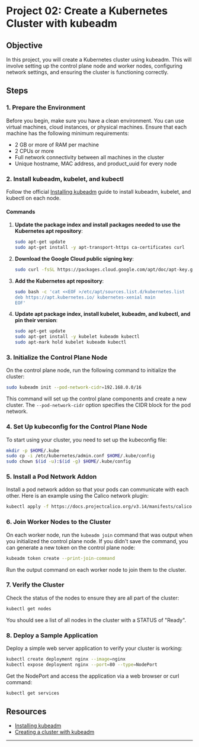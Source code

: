 # Project 02: Create a Kubernetes Cluster with kubeadm

## Objective

In this project, you will create a Kubernetes cluster using kubeadm. This will involve setting up the control plane node and worker nodes, configuring network settings, and ensuring the cluster is functioning correctly.

## Steps

### 1. Prepare the Environment

Before you begin, make sure you have a clean environment. You can use virtual machines, cloud instances, or physical machines. Ensure that each machine has the following minimum requirements:

- 2 GB or more of RAM per machine
- 2 CPUs or more
- Full network connectivity between all machines in the cluster
- Unique hostname, MAC address, and product_uuid for every node

### 2. Install kubeadm, kubelet, and kubectl

Follow the official [Installing kubeadm](https://kubernetes.io/docs/setup/production-environment/tools/kubeadm/install-kubeadm/) guide to install kubeadm, kubelet, and kubectl on each node.

#### Commands

1. **Update the package index and install packages needed to use the Kubernetes apt repository**:

    ```bash
    sudo apt-get update
    sudo apt-get install -y apt-transport-https ca-certificates curl
    ```

2. **Download the Google Cloud public signing key**:

    ```bash
    sudo curl -fsSL https://packages.cloud.google.com/apt/doc/apt-key.gpg | sudo apt-key add -
    ```

3. **Add the Kubernetes apt repository**:

    ```bash
    sudo bash -c 'cat <<EOF >/etc/apt/sources.list.d/kubernetes.list
    deb https://apt.kubernetes.io/ kubernetes-xenial main
    EOF'
    ```

4. **Update apt package index, install kubelet, kubeadm, and kubectl, and pin their version**:

    ```bash
    sudo apt-get update
    sudo apt-get install -y kubelet kubeadm kubectl
    sudo apt-mark hold kubelet kubeadm kubectl
    ```

### 3. Initialize the Control Plane Node

On the control plane node, run the following command to initialize the cluster:

```bash
sudo kubeadm init --pod-network-cidr=192.168.0.0/16
```

This command will set up the control plane components and create a new cluster. The `--pod-network-cidr` option specifies the CIDR block for the pod network.

### 4. Set Up kubeconfig for the Control Plane Node

To start using your cluster, you need to set up the kubeconfig file:

```bash
mkdir -p $HOME/.kube
sudo cp -i /etc/kubernetes/admin.conf $HOME/.kube/config
sudo chown $(id -u):$(id -g) $HOME/.kube/config
```

### 5. Install a Pod Network Addon

Install a pod network addon so that your pods can communicate with each other. Here is an example using the Calico network plugin:

```bash
kubectl apply -f https://docs.projectcalico.org/v3.14/manifests/calico.yaml
```

### 6. Join Worker Nodes to the Cluster

On each worker node, run the `kubeadm join` command that was output when you initialized the control plane node. If you didn't save the command, you can generate a new token on the control plane node:

```bash
kubeadm token create --print-join-command
```

Run the output command on each worker node to join them to the cluster.

### 7. Verify the Cluster

Check the status of the nodes to ensure they are all part of the cluster:

```bash
kubectl get nodes
```

You should see a list of all nodes in the cluster with a STATUS of "Ready".

### 8. Deploy a Sample Application

Deploy a simple web server application to verify your cluster is working:

```bash
kubectl create deployment nginx --image=nginx
kubectl expose deployment nginx --port=80 --type=NodePort
```

Get the NodePort and access the application via a web browser or curl command:

```bash
kubectl get services
```

## Resources

- [Installing kubeadm](https://kubernetes.io/docs/setup/production-environment/tools/kubeadm/install-kubeadm/)
- [Creating a cluster with kubeadm](https://kubernetes.io/docs/setup/production-environment/tools/kubeadm/create-cluster-kubeadm/)

---
